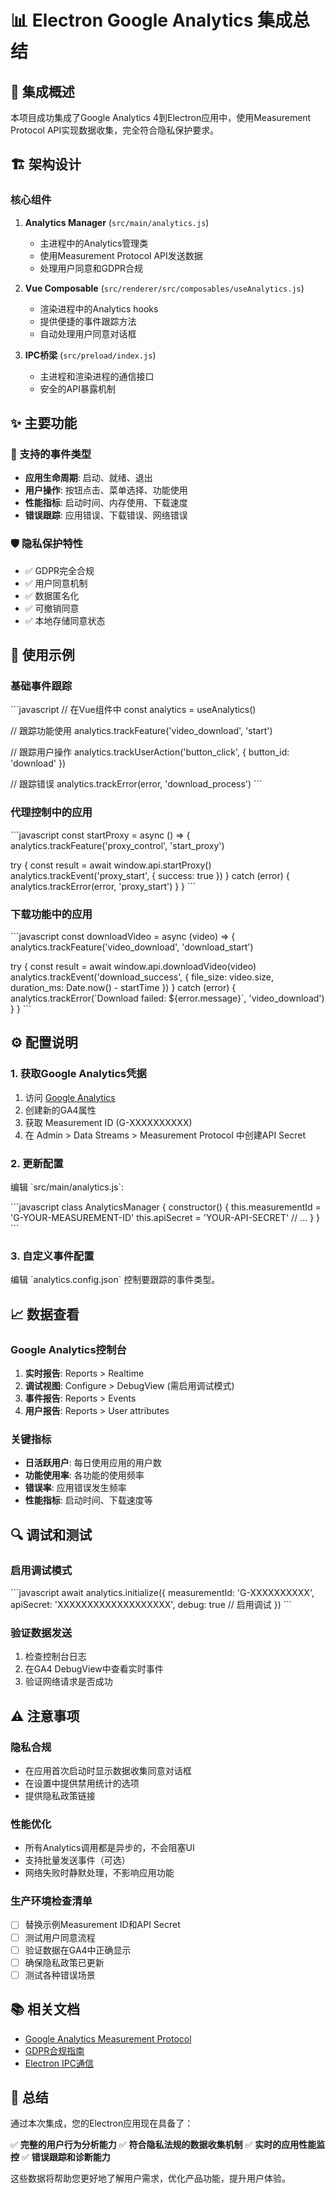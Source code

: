 # 📊 Electron Google Analytics 集成总结

## 🎯 集成概述

本项目成功集成了Google Analytics 4到Electron应用中，使用Measurement Protocol API实现数据收集，完全符合隐私保护要求。

## 🏗️ 架构设计

### 核心组件

1. **Analytics Manager** (`src/main/analytics.js`)
   - 主进程中的Analytics管理类
   - 使用Measurement Protocol API发送数据
   - 处理用户同意和GDPR合规

2. **Vue Composable** (`src/renderer/src/composables/useAnalytics.js`)
   - 渲染进程中的Analytics hooks
   - 提供便捷的事件跟踪方法
   - 自动处理用户同意对话框

3. **IPC桥梁** (`src/preload/index.js`)
   - 主进程和渲染进程的通信接口
   - 安全的API暴露机制

## ✨ 主要功能

### 🔧 支持的事件类型

- **应用生命周期**: 启动、就绪、退出
- **用户操作**: 按钮点击、菜单选择、功能使用
- **性能指标**: 启动时间、内存使用、下载速度
- **错误跟踪**: 应用错误、下载错误、网络错误

### 🛡️ 隐私保护特性

- ✅ GDPR完全合规
- ✅ 用户同意机制
- ✅ 数据匿名化
- ✅ 可撤销同意
- ✅ 本地存储同意状态

## 🚀 使用示例

### 基础事件跟踪

\`\`\`javascript
// 在Vue组件中
const analytics = useAnalytics()

// 跟踪功能使用
analytics.trackFeature('video_download', 'start')

// 跟踪用户操作
analytics.trackUserAction('button_click', { button_id: 'download' })

// 跟踪错误
analytics.trackError(error, 'download_process')
\`\`\`

### 代理控制中的应用

\`\`\`javascript
const startProxy = async () => {
  analytics.trackFeature('proxy_control', 'start_proxy')

  try {
    const result = await window.api.startProxy()
    analytics.trackEvent('proxy_start', { success: true })
  } catch (error) {
    analytics.trackError(error, 'proxy_start')
  }
}
\`\`\`

### 下载功能中的应用

\`\`\`javascript
const downloadVideo = async (video) => {
  analytics.trackFeature('video_download', 'download_start')

  try {
    const result = await window.api.downloadVideo(video)
    analytics.trackEvent('download_success', {
      file_size: video.size,
      duration_ms: Date.now() - startTime
    })
  } catch (error) {
    analytics.trackError(\`Download failed: \${error.message}\`, 'video_download')
  }
}
\`\`\`

## ⚙️ 配置说明

### 1. 获取Google Analytics凭据

1. 访问 [Google Analytics](https://analytics.google.com)
2. 创建新的GA4属性
3. 获取 Measurement ID (G-XXXXXXXXXX)
4. 在 Admin > Data Streams > Measurement Protocol 中创建API Secret

### 2. 更新配置

编辑 \`src/main/analytics.js\`:

\`\`\`javascript
class AnalyticsManager {
  constructor() {
    this.measurementId = 'G-YOUR-MEASUREMENT-ID'
    this.apiSecret = 'YOUR-API-SECRET'
    // ...
  }
}
\`\`\`

### 3. 自定义事件配置

编辑 \`analytics.config.json\` 控制要跟踪的事件类型。

## 📈 数据查看

### Google Analytics控制台

1. **实时报告**: Reports > Realtime
2. **调试视图**: Configure > DebugView (需启用调试模式)
3. **事件报告**: Reports > Events
4. **用户报告**: Reports > User attributes

### 关键指标

- **日活跃用户**: 每日使用应用的用户数
- **功能使用率**: 各功能的使用频率
- **错误率**: 应用错误发生频率
- **性能指标**: 启动时间、下载速度等

## 🔍 调试和测试

### 启用调试模式

\`\`\`javascript
await analytics.initialize({
  measurementId: 'G-XXXXXXXXXX',
  apiSecret: 'XXXXXXXXXXXXXXXXXXX',
  debug: true // 启用调试
})
\`\`\`

### 验证数据发送

1. 检查控制台日志
2. 在GA4 DebugView中查看实时事件
3. 验证网络请求是否成功

## ⚠️ 注意事项

### 隐私合规

- 在应用首次启动时显示数据收集同意对话框
- 在设置中提供禁用统计的选项
- 提供隐私政策链接

### 性能优化

- 所有Analytics调用都是异步的，不会阻塞UI
- 支持批量发送事件（可选）
- 网络失败时静默处理，不影响应用功能

### 生产环境检查清单

- [ ] 替换示例Measurement ID和API Secret
- [ ] 测试用户同意流程
- [ ] 验证数据在GA4中正确显示
- [ ] 确保隐私政策已更新
- [ ] 测试各种错误场景

## 📚 相关文档

- [Google Analytics Measurement Protocol](https://developers.google.com/analytics/devguides/collection/protocol/ga4)
- [GDPR合规指南](https://gdpr.eu/compliance/)
- [Electron IPC通信](https://www.electronjs.org/docs/latest/tutorial/ipc)

## 🎉 总结

通过本次集成，您的Electron应用现在具备了：

✅ **完整的用户行为分析能力**
✅ **符合隐私法规的数据收集机制**
✅ **实时的应用性能监控**
✅ **错误跟踪和诊断能力**

这些数据将帮助您更好地了解用户需求，优化产品功能，提升用户体验。

